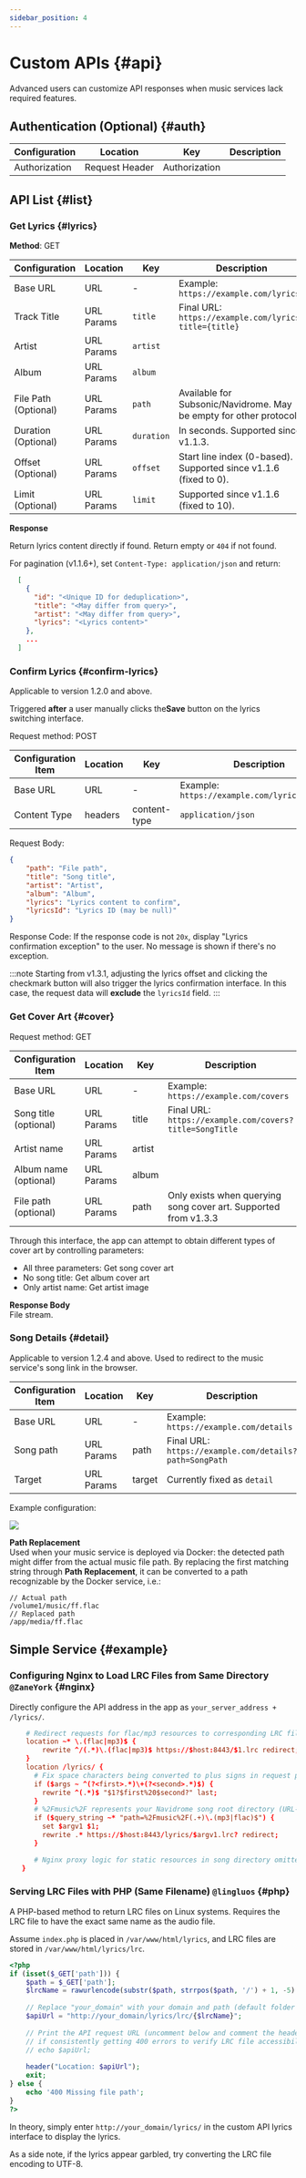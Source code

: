 ```yaml
---
sidebar_position: 4
---
```


# Custom APIs {#api}

Advanced users can customize API responses when music services lack required features.

## Authentication (Optional) {#auth}

| Configuration | Location       | Key             | Description |
| ------------- | -------------- | --------------- | ----------- |
| Authorization | Request Header | Authorization   |             |

## API List {#list}

### Get Lyrics {#lyrics}

**Method**: GET  

| Configuration          | Location     | Key       | Description                                                                                                          |
| ---------------------- | ------------ | --------- | -------------------------------------------------------------------------------------------------------------------- |
| Base URL               | URL          | -         | Example: `https://example.com/lyrics`                                                                               |
| Track Title            | URL Params   | `title`   | Final URL: `https://example.com/lyrics?title={title}`                                                               |
| Artist                 | URL Params   | `artist`  |                                                                                                                      |
| Album                  | URL Params   | `album`   |                                                                                                                      |
| File Path (Optional)   | URL Params   | `path`    | Available for Subsonic/Navidrome. May be empty for other protocols.                                                 |
| Duration (Optional)    | URL Params   | `duration`| In seconds. Supported since v1.1.3.                                                                                 |
| Offset (Optional)      | URL Params   | `offset`  | Start line index (0-based). Supported since v1.1.6 (fixed to 0).                                                    |
| Limit (Optional)       | URL Params   | `limit`   | Supported since v1.1.6 (fixed to 10).                                                                               |

**Response**  

Return lyrics content directly if found. Return empty or `404` if not found.  

For pagination (v1.1.6+), set `Content-Type: application/json` and return:  

```json
  [
    {
      "id": "<Unique ID for deduplication>",
      "title": "<May differ from query>",
      "artist": "<May differ from query>",
      "lyrics": "<Lyrics content>"
    },
    ...
  ]
```

### Confirm Lyrics {#confirm-lyrics}

Applicable to version 1.2.0 and above.

Triggered ​**after** a user manually clicks the ​**Save** button on the lyrics switching interface.

Request method: POST

| Configuration Item | Location | Key           | Description                                  |
| ------------------- | -------- | ------------- | -------------------------------------------- |
| Base URL            | URL      | -             | Example: `https://example.com/lyrics/confirm` |
| Content Type        | headers  | content-type  | `application/json`                           |

Request Body:
```json
{
    "path": "File path",
    "title": "Song title",
    "artist": "Artist",
    "album": "Album",
    "lyrics": "Lyrics content to confirm",
    "lyricsId": "Lyrics ID (may be null)"
}
```

Response Code: If the response code is not `20x`, display "Lyrics confirmation exception" to the user. No message is shown if there's no exception.

:::note
Starting from v1.3.1, adjusting the lyrics offset and clicking the checkmark button will also trigger the lyrics confirmation interface. In this case, the request data will ​**exclude** the `lyricsId` field.
:::

### Get Cover Art {#cover}

Request method: GET

| Configuration Item       | Location    | Key    | Description                                                                 |
| ------------------------- | ----------- | ------ | ---------------------------------------------------------------------------- |
| Base URL                  | URL         | -      | Example: `https://example.com/covers`                                       |
| Song title (optional)     | URL Params  | title  | Final URL: `https://example.com/covers?title=SongTitle`                      |
| Artist name               | URL Params  | artist |                                                                              |
| Album name (optional)     | URL Params  | album  |                                                                              |
| File path (optional)      | URL Params  | path   | Only exists when querying song cover art. Supported from v1.3.3             |

Through this interface, the app can attempt to obtain different types of cover art by controlling parameters:

- All three parameters: Get song cover art
- No song title: Get album cover art
- Only artist name: Get artist image

**Response Body**  
File stream.

### Song Details {#detail}

Applicable to version 1.2.4 and above. Used to redirect to the music service's song link in the browser.

| Configuration Item       | Location    | Key     | Description                                                                 |
| ------------------------- | ----------- | ------- | ---------------------------------------------------------------------------- |
| Base URL                  | URL         | -       | Example: `https://example.com/details`                                      |
| Song path                 | URL Params  | path    | Final URL: `https://example.com/details?path=SongPath`                       |
| Target                    | URL Params  | target  | Currently fixed as `detail`                                                 |

Example configuration:

![](https://oss.aqzscn.cn/resource/blog/img/2024/891a6-5de6d34514b48759827b9e08e0236602.png)

**Path Replacement**  
Used when your music service is deployed via Docker: the detected path might differ from the actual music file path. By replacing the first matching string through ​**Path Replacement**, it can be converted to a path recognizable by the Docker service, i.e.:

```
// Actual path
/volume1/music/ff.flac
// Replaced path
/app/media/ff.flac
```

## Simple Service {#example}

### Configuring Nginx to Load LRC Files from Same Directory `@ZaneYork` {#nginx}

Directly configure the API address in the app as `your_server_address + /lyrics/`.

```conf title="default.conf"
    # Redirect requests for flac/mp3 resources to corresponding LRC files
    location ~* \.(flac|mp3)$ {
        rewrite ^/(.*)\.(flac|mp3)$ https://$host:8443/$1.lrc redirect;
    }
    location /lyrics/ {
      # Fix space characters being converted to plus signs in request paths
      if ($args ~ ^(?<first>.*)\+(?<second>.*)$) {
        rewrite ^(.*)$ "$1?$first%20$second?" last;
      }
      # %2Fmusic%2F represents your Navidrome song root directory (URL-encoded /)
      if ($query_string ~* "path=%2Fmusic%2F(.+)\.(mp3|flac)$") {
        set $argv1 $1;
        rewrite .* https://$host:8443/lyrics/$argv1.lrc? redirect;
      }

      # Nginx proxy logic for static resources in song directory omitted
   }
```

### Serving LRC Files with PHP (Same Filename) `@lingluos` {#php}

A PHP-based method to return LRC files on Linux systems. Requires the LRC file to have the exact same name as the audio file.

Assume `index.php` is placed in `/var/www/html/lyrics`, and LRC files are stored in `/var/www/html/lyrics/lrc`.

```php title="index.php"
<?php
if (isset($_GET['path'])) {
    $path = $_GET['path'];
    $lrcName = rawurlencode(substr($path, strrpos($path, '/') + 1, -5) . '.lrc');
    
    // Replace "your_domain" with your domain and path (default folder when accessing via Nginx port)
    $apiUrl = "http://your_domain/lyrics/lrc/{$lrcName}";
    
    // Print the API request URL (uncomment below and comment the header redirect 
    // if consistently getting 400 errors to verify LRC file accessibility)
    // echo $apiUrl;
    
    header("Location: $apiUrl");
    exit;
} else {
    echo '400 Missing file path';
}
?>
```

In theory, simply enter `http://your_domain/lyrics/` in the custom API lyrics interface to display the lyrics.  

As a side note, if the lyrics appear garbled, try converting the LRC file encoding to UTF-8.